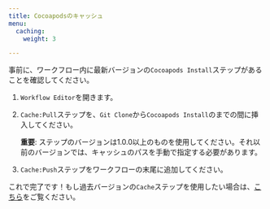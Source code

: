 ```yaml
---
title: Cocoapodsのキャッシュ
menu:
  caching:
    weight: 3

---
```

事前に、ワークフロー内に最新バージョンの`Cocoapods Install`ステップがあることを確認してください。

1. `Workflow Editor`を開きます。
2. `Cache:Pull`ステップを、`Git Clone`から`Cocoapods Install`のまでの間に挿入してください。

   **重要**: ステップのバージョンは1.0.0以上のものを使用してください。それ以前のバージョンでは、キャッシュのパスを手動で指定する必要があります。
3. `Cache:Push`ステップをワークフローの末尾に追加してください。

これで完了です！もし過去バージョンの`Cache`ステップを使用したい場合は、[こちら](https://discuss.bitrise.io/t/how-to-cache-cocoapods-dependencies/193)をご覧ください。